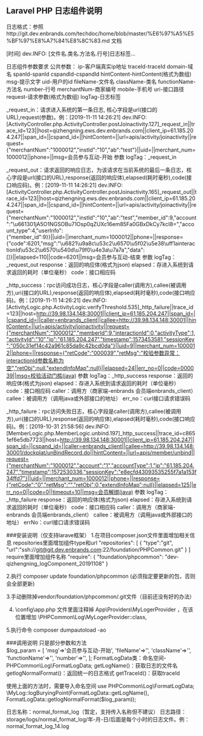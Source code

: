 ## Laravel PHP 日志组件说明
日志格式：参照http://git.dev.enbrands.com/techdoc/home/blob/master/%E6%97%A5%E5%BF%97%E8%A7%84%E8%8C%83.md 文档

[时间] dev.INFO: [文件名.类名.方法名.行号]日志标签...

日志组件参数要求
公共参数：
ip-客户端真实ip地址
traceId-traceId
domain-域名
spanId-spanId
cspandId-cspandId
hintContent-hintContent(格式为数组)
msg-提示文字
uid-用户的id
fileName-文件名
className-类名
functionName-方法名
number-行号
merchantNum-商家编号
mobile-手机号
uri-接口路径
request-请求参数(格式为数组)
logTag-日志标签

_request_in：请求进入系统的第一条日志, 核心字段是url(接口的URL),request(参数)。例：[2019-11-11 14:26:21] dev.INFO: [ActivityController.php.ActivityController.postJoinactivity.127]_request_in||trace_id=123||host=qizhengning.ews.dev.enbrands.com||client_ip=61.185.204.247||span_id=||cspand_id=||hintContent=||url=apis/activity/joinactivity||request={"merchantNum":"1000012","instId":"10","ab":"test"}||uid=||merchant_num=1000012||phone=||msg=会员参与互动-开始
    参数
    logTag：_request_in

_request_out：请求返回的响应日志，为该请求在当前系统的最后一条日志，核心字段是url(接口的URL),response(返回的响应体),elapsed(耗时毫秒),code(接口响应码)。例：[2019-11-11 14:26:21] dev.INFO: [ActivityController.php.ActivityController.postJoinactivity.165]_request_out||trace_id=123||host=qizhengning.ews.dev.enbrands.com||client_ip=61.185.204.247||span_id=||cspand_id=||hintContent=||url=apis/activity/joinactivity||request={"merchantNum":"1000012","instId":"10","ab":"test","member_id":9,"account":"\u661301jA5O1NGSOBu71Osp0qZUXc16em85Fa0GBxDkCy7kcI8=","account_type":4,"userInfo":{"member_id":9}}||uid=||merchant_num=1000012||phone=||response={"code":6201,"msg":"\u6821\u9a8c\u53c2\u6570\u5f02\u5e38\uff1ainteractionId\u53c2\u6570\u540d\u79f0\u4e3a\u7a7a","data":[]}||elapsed=110||code=6201||msg=会员参与互动-结束
    参数
    logTag：_request_out
    response：返回的响应体(格式为json)
    elapsed：存进入系统到请求返回的耗时（单位毫秒）
    code：接口相应码

_http_success：rpc访问成功日志，核心字段是caller(调用方),callee(被调用方),uri(接口的URL),response(返回的响应体),elapsed(耗时毫秒),code(接口响应码)。例：[2019-11-11 14:26:21] dev.INFO: [ActivityLogic.php.ActivityLogic.verifyThreshold.535]_http_failure||trace_id=123||host=http://39.98.134.148:30001||client_ip=61.185.204.247||span_id=||cspand_id=||caller=enbrands_client||callee=http://39.98.134.148:30001||hintContent=||url=apis/activity/joinactivity||request={"merchantNum":"1000012","memberId":9,"interactionId":0,"activityType":1,"activityId":"10","ip":"61.185.204.247","timestamp":1573453581,"sessionKey":"050c31ef14c42a961c85da9c42bcd0da"}||uid=9||merchant_num=1000012||phone=||response={"retCode":"000039","retMsg":"校验参数异常：interactionId参数名称为空","retObj":null,"extendInfoMap":null}||elapsed=24||err_no=0||code=000039||msg=校验活动门槛(java)
    参数
    logTag：_http_success
    response：返回的响应体(格式为json)
    elapsed：存进入系统到请求返回的耗时（单位毫秒）
    code：接口相应码
    caller：调用方（商家端-enbrands 会员端enbrands_client）
    callee：被调用方（调用java或外部接口的地址）
    err_no：curl接口请求错误码

_http_failure：rpc访问失败日志，核心字段是caller(调用方),callee(被调用方),uri(接口的URL),response(返回的响应体),elapsed(耗时毫秒),code(接口响应码)。例：[2019-10-31 21:58:56] dev.INFO: [MemberLogic.php.MemberLogic.unbind.197]_http_success||trace_id=c8651ef6e5db7723||host=http://39.98.134.148:30001||client_ip=61.185.204.247||span_id=||cspand_id=||caller=enbrands_client||callee=http://39.98.134.148:30001/dockplat/unBindRecord.do||hintContent=||url=apis/member/unbind||request={"merchantNum":"1000012","account":"1","accountType":1,"ip":"61.185.204.247","timestamp":1572530336,"sessionKey":"e8ecfd43093535255f7a1a153f34ffd7"}||uid=||merchant_num=1000012||phone=||response={"retCode":"0","retMsg":"","retObj":0,"extendInfoMap":null}||elapsed=125||err_no=0||code=0||timeout=10||msg=会员解绑(java)
    参数
    logTag：_http_failure
    response：返回的响应体(格式为json)
    elapsed：存进入系统到请求返回的耗时（单位毫秒）
    code：接口相应码
    caller：调用方（商家端-enbrands 会员端enbrands_client）
    callee：被调用方（调用java或外部接口的地址）
    errNo：curl接口请求错误码

###安装说明（仅支持larave框架）
1.在项目composer.json文件里面增加相关信息
    repositories里面增加组件type和url
    "repositories": [
            {
                "type":"git",
                "url":"ssh://git@git.dev.enbrands.com:22/foundation/PHPCommon.git"
            }
        ]
    require里面增加组件名称	
    "require": { 
        "foundation/phpcommon": "dev-qizhengning_logComponent_20191108"
    }

2.执行 composer update foundation/phpcommon (必须指定要更新的包，否则会全部更新)

3.手动删除掉vendor/foundation/phpcommon/.git文件（目前还没有好的办法）

4. \config\app.php 文件里面注释掉 App\Providers\MyLogerProvider ，在该位置增加 \PHPCommon\Log\MyLogerProvider::class,

5.执行命令 composer dumpautoload -ao

###调用说明
 只是部分参数和方法   
 $log_param = [
            'msg'=>'会员参与互动-开始',
            'fileName'=>'',
            'className'=>'',
            'functionName'=>'',
            'number'=>'',
        ];
 FormatLogData类：命名空间-PHPCommon\Log\FormatLogData; 
 getLogName()：获取日志的文件名
 getlogNormalFormat()：返回统一的日志格式
 getTraceId()：获取traceId
 
 使用上面的方法时，需要导入命名空间  use PHPCommon\Log\FormatLogData;
 \MyLog::logBuryingPoint(FormatLogData::getLogName(), FormatLogData::getlogNormalFormat($log_param));
 
 日志名称：normal_format_log（暂定，支持传入名称但不建议）
 日志路径：storage/logs/normal_format_log/年-月-日/后面是每个小时的日志文件。例： normal_format_log_14.log
	


